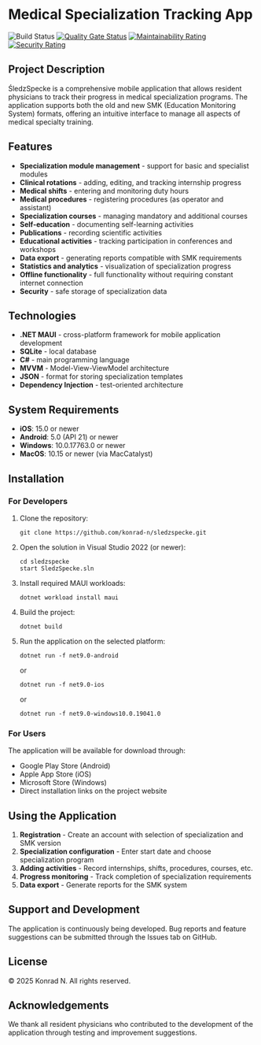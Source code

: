 # Medical Specialization Tracking App

![Build Status](https://github.com/konrad-n/mock/actions/workflows/dotnet.yml/badge.svg)
[![Quality Gate Status](https://sonarcloud.io/api/project_badges/measure?project=konrad-n_mock&metric=alert_status)](https://sonarcloud.io/dashboard?id=konrad-n_mock)
[![Maintainability Rating](https://sonarcloud.io/api/project_badges/measure?project=konrad-n_mock&metric=sqale_rating)](https://sonarcloud.io/dashboard?id=konrad-n_mock)
[![Security Rating](https://sonarcloud.io/api/project_badges/measure?project=konrad-n_mock&metric=security_rating)](https://sonarcloud.io/dashboard?id=konrad-n_mock)

## Project Description

ŚledzSpecke is a comprehensive mobile application that allows resident physicians to track their progress in medical specialization programs. The application supports both the old and new SMK (Education Monitoring System) formats, offering an intuitive interface to manage all aspects of medical specialty training.

## Features

- **Specialization module management** - support for basic and specialist modules
- **Clinical rotations** - adding, editing, and tracking internship progress
- **Medical shifts** - entering and monitoring duty hours
- **Medical procedures** - registering procedures (as operator and assistant)
- **Specialization courses** - managing mandatory and additional courses
- **Self-education** - documenting self-learning activities
- **Publications** - recording scientific activities
- **Educational activities** - tracking participation in conferences and workshops
- **Data export** - generating reports compatible with SMK requirements
- **Statistics and analytics** - visualization of specialization progress
- **Offline functionality** - full functionality without requiring constant internet connection
- **Security** - safe storage of specialization data

## Technologies

- **.NET MAUI** - cross-platform framework for mobile application development
- **SQLite** - local database
- **C#** - main programming language
- **MVVM** - Model-View-ViewModel architecture
- **JSON** - format for storing specialization templates
- **Dependency Injection** - test-oriented architecture

## System Requirements

- **iOS**: 15.0 or newer
- **Android**: 5.0 (API 21) or newer
- **Windows**: 10.0.17763.0 or newer
- **MacOS**: 10.15 or newer (via MacCatalyst)

## Installation

### For Developers

1. Clone the repository:
   ```
   git clone https://github.com/konrad-n/sledzspecke.git
   ```

2. Open the solution in Visual Studio 2022 (or newer):
   ```
   cd sledzspecke
   start SledzSpecke.sln
   ```

3. Install required MAUI workloads:
   ```
   dotnet workload install maui
   ```

4. Build the project:
   ```
   dotnet build
   ```

5. Run the application on the selected platform:
   ```
   dotnet run -f net9.0-android
   ```
   or
   ```
   dotnet run -f net9.0-ios
   ```
   or
   ```
   dotnet run -f net9.0-windows10.0.19041.0
   ```

### For Users

The application will be available for download through:
- Google Play Store (Android)
- Apple App Store (iOS)
- Microsoft Store (Windows)
- Direct installation links on the project website

## Using the Application

1. **Registration** - Create an account with selection of specialization and SMK version
2. **Specialization configuration** - Enter start date and choose specialization program
3. **Adding activities** - Record internships, shifts, procedures, courses, etc.
4. **Progress monitoring** - Track completion of specialization requirements
5. **Data export** - Generate reports for the SMK system

## Support and Development

The application is continuously being developed. Bug reports and feature suggestions can be submitted through the Issues tab on GitHub.

## License

© 2025 Konrad N. All rights reserved.

## Acknowledgements

We thank all resident physicians who contributed to the development of the application through testing and improvement suggestions.
